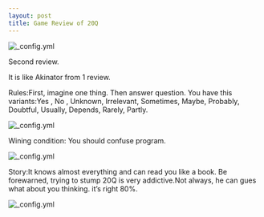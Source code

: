 ```yaml
---
layout: post
title: Game Review of 20Q
---
```



![_config.yml](http://img2.tvtome.com/i/tvp/mL/86491.jpg)


Second review.

It is like Akinator from 1 review.



Rules:First, imagine one thing. Then answer  question. You have this variants:Yes ,   No  , Unknown, Irrelevant, Sometimes, Maybe, 
Probably, Doubtful, Usually, Depends, Rarely, Partly.



![_config.yml](http://1079638729.rsc.cdn77.org/file_exchange/java_game_images/games/8/7640/real/1.jpg)



Wining condition: You should confuse program.



![_config.yml](https://images-na.ssl-images-amazon.com/images/I/41XPRbs848L._SY355_.jpg)



Story:It knows almost everything and can read you like a book. Be forewarned, trying to stump 20Q is very addictive.Not always, he can gues what about you thinking. it’s right 80%.



![_config.yml](http://1079638729.rsc.cdn77.org/file_exchange/java_game_images/games/8/7640/real/2.jpg)
